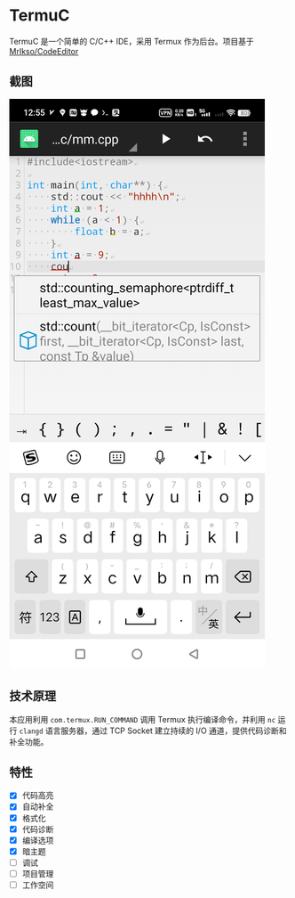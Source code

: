 # TermuC

TermuC 是一个简单的 C/C++ IDE，采用 Termux 作为后台。项目基于 [MrIkso/CodeEditor](//github.com/MrIkso/CodeEditor)

## 截图

![Screenshot_20240306_125511](_res/Screenshot_20240306_125511.jpg)

## 技术原理

本应用利用 `com.termux.RUN_COMMAND` 调用 Termux 执行编译命令，并利用 `nc` 运行 `clangd` 语言服务器，通过 TCP Socket 建立持续的 I/O 通道，提供代码诊断和补全功能。

## 特性

- [x] 代码高亮
- [x] 自动补全
- [x] 格式化
- [x] 代码诊断
- [x] 编译选项
- [x] 暗主题
- [ ] 调试
- [ ] 项目管理
- [ ] 工作空间

